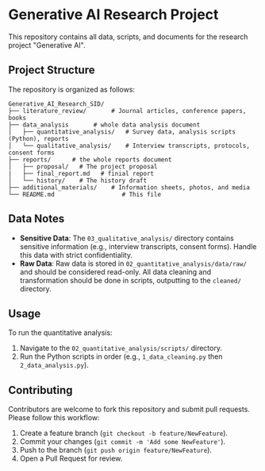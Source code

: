 # Generative AI Research Project

This repository contains all data, scripts, and documents for the research project "Generative AI".

## Project Structure

The repository is organized as follows:

```
Generative_AI_Research_SID/
├── literature_review/       # Journal articles, conference papers, books
├── data_analysis       # whole data analysis document
│   ├── quantitative_analysis/   # Survey data, analysis scripts (Python), reports
│   └── qualitative_analysis/    # Interview transcripts, protocols, consent forms
├── reports/      # the whole reports document
│   ├── proposal/   # The project proposal
|   ├── final_report.md   # finial report
│   └── history/    # The history draft 
├── additional_materials/    # Information sheets, photos, and media
└── README.md                   # This file
```

## Data Notes

*   **Sensitive Data**: The `03_qualitative_analysis/` directory contains sensitive information (e.g., interview transcripts, consent forms). Handle this data with strict confidentiality.
*   **Raw Data**: Raw data is stored in `02_quantitative_analysis/data/raw/` and should be considered read-only. All data cleaning and transformation should be done in scripts, outputting to the `cleaned/` directory.

## Usage

To run the quantitative analysis:
1.  Navigate to the `02_quantitative_analysis/scripts/` directory.
2.  Run the Python scripts in order (e.g., `1_data_cleaning.py` then `2_data_analysis.py`).

## Contributing

Contributors are welcome to fork this repository and submit pull requests. Please follow this workflow:
1.  Create a feature branch (`git checkout -b feature/NewFeature`).
2.  Commit your changes (`git commit -m 'Add some NewFeature'`).
3.  Push to the branch (`git push origin feature/NewFeature`).
4.  Open a Pull Request for review.
